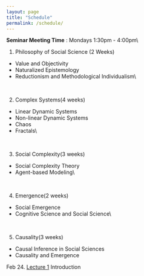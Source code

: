```yaml
---
layout: page
title: "Schedule"
permalink: /schedule/
---
```


**Seminar Meeting Time** : Mondays 1:30pm - 4:00pm\\
<br>

1. Philosophy of Social Science (2 Weeks)
  * Value and Objectivity
  * Naturalized Epistemology 
  * Reductionism and Methodological Individualism\\
<br>

2. Complex Systems(4 weeks)
  *  Linear Dynamic Systems
  *  Non-linear Dynamic Systems
  *  Chaos
  *  Fractals\\
<br>

3. Social Complexity(3 weeks)
  *  Social Complexity Theory
  *  Agent-based Modeling\\
<br>

4. Emergence(2 weeks)
  * Social Emergence
  * Cognitive Science and Social Science\\
<br>

5. Causality(3 weeks)
  *  Causal Inference in Social Sciences
  *  Causality and Emergence


Feb 24. [Lecture 1](/assets/week1_cbss.pdf) Introduction

